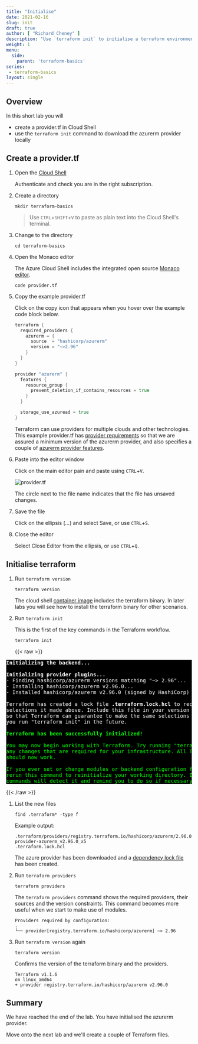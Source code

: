 ```yaml
---
title: "Initialise"
date: 2021-02-16
slug: init
draft: true
author: [ "Richard Cheney" ]
description: "Use `terraform init` to initialise a terraform environment, downloading providers and modules."
weight: 1
menu:
  side:
    parent: 'terraform-basics'
series:
 - terraform-basics
layout: single
---
```


## Overview

In this short lab you will

* create a provider.tf in Cloud Shell
* use the `terraform init` command to download the azurerm provider locally

## Create a provider.tf

1. Open the [Cloud Shell](https://shell.azure.com)

    Authenticate and check you are in the right subscription.

1. Create a directory

    ```shell
    mkdir terraform-basics
    ```

    > Use `CTRL`+`SHIFT`+`V` to paste as plain text  into the Cloud Shell's terminal.

1. Change to the directory

    ```shell
    cd terraform-basics
    ```

1. Open the Monaco editor

    The Azure Cloud Shell includes the integrated open source [Monaco editor](https://docs.microsoft.com/azure/cloud-shell/using-cloud-shell-editor).

    ```shell
    code provider.tf
    ```

1. Copy the example provider.tf

    Click on the copy icon that appears when you hover over the example code block below.

    ```go
    terraform {
      required_providers {
        azurerm = {
          source  = "hashicorp/azurerm"
          version = "~>2.96"
        }
      }
    }

    provider "azurerm" {
      features {
        resource_group {
          prevent_deletion_if_contains_resources = true
        }
      }

      storage_use_azuread = true
    }
    ```

    Terraform can use providers for multiple clouds and other technologies. This example provider.tf has [provider requirements](https://www.terraform.io/language/providers/requirements) so that we are assured a minimum version of the azurerm provider, and also specifies a couple of [azurerm provider features](https://registry.terraform.io/providers/hashicorp/azurerm/latest/docs#features).

1. Paste into the editor window

    Click on the main editor pain and paste using `CTRL`+`V`.

    ![provider.tf](/terraform/basics/images/provider.tf.png)

    The circle next to the file name indicates that the file has unsaved changes.

1. Save the file

    Click on the ellipsis (*...*) and select Save, or use `CTRL`+`S`.

1. Close the editor

    Select Close Editor from the ellipsis, or use `CTRL`+`Q`.

## Initialise terraform

1. Run `terraform version`

    ```shell
    terraform version
    ```

    The cloud shell [container image](https://docs.microsoft.com/azure/cloud-shell/features) includes the terraform binary. In later labs you will see how to install the terraform binary for other scenarios.

1. Run `terraform init`

    This is the first of the key commands in the Terraform workflow.

    ```shell
    terraform init
    ```

    {{< raw >}}
<pre style="color:white; background-color:black">
<span style="font-weight:bold;">Initializing the backend...</span>

<span style="font-weight:bold;">Initializing provider plugins...</span>
- Finding hashicorp/azurerm versions matching &quot;~&gt; 2.96&quot;...
- Installing hashicorp/azurerm v2.96.0...
- Installed hashicorp/azurerm v2.96.0 (signed by HashiCorp)

Terraform has created a lock file <span style="font-weight:bold;">.terraform.lock.hcl</span> to record the provider
selections it made above. Include this file in your version control repository
so that Terraform can guarantee to make the same selections by default when
you run &quot;terraform init&quot; in the future.

<span style="font-weight:bold;"></span><span style="font-weight:bold;color:lime;">Terraform has been successfully initialized!</span><span style="color:lime;"></span>
<span style="color:lime;">
You may now begin working with Terraform. Try running &quot;terraform plan&quot; to see
any changes that are required for your infrastructure. All Terraform commands
should now work.

If you ever set or change modules or backend configuration for Terraform,
rerun this command to reinitialize your working directory. If you forget, other
commands will detect it and remind you to do so if necessary.</span>
</pre>
{{< /raw >}}

1. List the new files

    ```shell
    find .terraform* -type f
    ```

    Example output:

    ```text
    .terraform/providers/registry.terraform.io/hashicorp/azurerm/2.96.0/linux_amd64/terraform-provider-azurerm_v2.96.0_x5
    .terraform.lock.hcl
    ```

    The azure provider has been downloaded and a [dependency lock file](https://www.terraform.io/language/files/dependency-lock) has been created.

1. Run `terraform providers`

    ```shell
    terraform providers
    ```

    The `terraform providers` command shows the required providers, their sources and the version constraints. This command becomes more useful when we start to make use of modules.

    ```text
    Providers required by configuration:
    .
    └── provider[registry.terraform.io/hashicorp/azurerm] ~> 2.96
    ```

1. Run `terraform version` again

    ```shell
    terraform version
    ```


    Confirms the version of the terraform binary and the providers.

    ```text
    Terraform v1.1.6
    on linux_amd64
    + provider registry.terraform.io/hashicorp/azurerm v2.96.0
    ```

## Summary

We have reached the end of the lab. You have initialised the azurerm provider.

Move onto the next lab and we'll create a couple of Terraform files.
